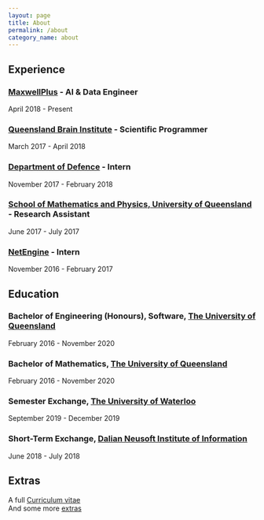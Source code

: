 ```yaml
---
layout: page
title: About
permalink: /about
category_name: about
---
```

## Experience 

### [MaxwellPlus](https://www.maxwellplus.com) - AI & Data Engineer
April 2018 - Present

### [Queensland Brain Institute](https://qbi.uq.edu.au) - Scientific Programmer
March 2017 - April 2018

### [Department of Defence](https://www.defence.gov.au/) - Intern
November 2017 - February 2018

### [School of Mathematics and Physics, University of Queensland](https://smp.uq.edu.au/) - Research Assistant
June 2017 - July 2017

### [NetEngine](https://netengine.com.au/) - Intern
November 2016 - February 2017

## Education
### Bachelor of Engineering (Honours), Software, [The University of Queensland](https://uq.edu.au/)
February 2016 - November 2020


### Bachelor of Mathematics, [The University of Queensland](https://uq.edu.au/)
February 2016 - November 2020

### Semester Exchange, [The University of Waterloo](http://uwaterloo.ca/)
September 2019 - December 2019

### Short-Term Exchange, [Dalian Neusoft Institute of Information](http://www.neusoft.edu.cn/)
June 2018 - July 2018

## Extras
A full [Curriculum vitae](cv.pdf) <br />
And some more [extras](about/extras)
